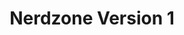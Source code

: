 ---
ee_id: '193'
site: '1'
type: '5'
title: Nerdzone Version 1
url: nerdzone-version-1
year: '2005'
venue: Migros Museum für Gegenwartskunst
state_country: Zurich
pitch: "<p>​Kinda a pixel show. Lotsa game / software stuff. </p>"
ps:
imgs: migros-zurich-2005-04-install-1-database-qm.jpg,migros-zurich-2005-04-install-2-database-qm.jpg,migros-zurich-2005-04-install-3-database-qm.jpg
things: "[185] 2005-021 Super Landscape #1 - 2005-021-super-landscape-1,[14] 2004-001
  Space Invader - 2004-001-space-invader,[187] 2004-003 Super Slow Tetris - 2004-003-super-slow-tetris,[9]
  2002-002 I Shot Andy Warhol - ishotandywarhol,[188] 2004-005 414-3-Rave-95 - 2004-005-414-3-rave-95,[11]
  2003-002 Data Diaries - 2003-002-data-diaries,[20] 2005-001 Super Mario Movie -
  supermariomovie,[17] 2004-006 Dooogle - 2004-006-dooogle,[189] 2004-025 Total Asshole
  Compression - 2004-025-total-asshole-compression,[192] 2005-028 Migros Nintendo
  Mega Jam - 2005-028-migros-nintendo-mega-jam,[7] 2002-001 Super Mario Clouds - supermarioclouds,[15]
  2004-002 F1 Racer Mod (aka Japanese Driving Game) - 2004-002-f1-racer-mod,[40] 2004-014
  Sans Simon - 2004-014-sans-simon,[2148] 2005-032 Cory Arcangel (Monograph) - 2006-032-cory-arcangel-monograph"
layout: shows
---